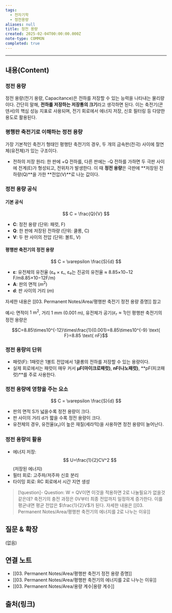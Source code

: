 ```yaml
---
tags:
  - 전자기학
  - 정전용량
aliases: null
title: 정전 용량
created: 2025-02-04T00:00:00.000Z
note-type: COMMON
completed: true
---
```


---

## 내용(Content)

### 정전 용량

정전 용량(전기 용량, Capacitance)은 전하를 저장할 수 있는 능력을 나타내는 물리량이다. 간단히 말해, **전하를 저장하는 저장통의 크기**라고 생각하면 된다. 이는 축전기(콘덴서)의 핵심 성능 지표로 사용되며, 전기 회로에서 에너지 저장, 신호 필터링 등 다양한 용도로 활용된다.

### 평행판 축전기로 이해하는 정전 용량

가장 기본적인 축전기 형태인 평행탄 축전기의 경우, 두 개의 금속판(전극) 사이에 절연체(유전체)가 있는 구조이다. 

- 전하의 저장 원리:
  한 판에 +Q 전하를, 다른 판에는 -Q 전하를 가하면 두 극판 사이에 전계(E)가 형성되고, 전위차가 발생한다. 이 때 **정전 용량**은 극판에 **저장된 전하량(Q)**을 가한 **전압(V)**로 나눈 값이다.


### 정전 용량 공식

#### 기본 공식

$$
C = \frac{Q}{V}
$$

- **C**: 정전 용량 (단위: 패럿, F)
- **Q**: 한 판에 저장된 전하량 (단위: 쿨롱, C)
- **V**: 두 판 사이의 전압 (단위: 볼트, V)

#### 평행판 축전기의 정전 용량

$$
C = \varepsilon \frac{S}{d}
$$

- **ε**: 유전체의 유전율 (ε₀ × εᵣ, ε₀는 진공의 유전율 ≈ 8.85×10−12 F/m8.85×10−12F/m)
- **A**: 판의 면적 ($m^{2}$)
- **d**: 판 사이의 거리 ($m$)

자세한 내용은 [[03. Permanent Notes/Area/평행판 축전기 정전 용량 증명]] 참고


예시:
면적이 $1 \text{ m}^2$, 거리 $1 \text{ mm}$ ($0.001 \text{ m}$), 유전체가 공기($\varepsilon_r \approx 1$)인 평행판 축전기의 정전 용량은

$$C=8.85\times10^{-12}\times\frac{1}{0.001}=8.85\times10^{-9} \text{ F}=8.85 \text{ nF}$$

### 정전 용량의 단위

- 패럿(F): 1패럿은 1볼트 전압에서 1쿨롱의 전하를 저장할 수 있는 용량이다.
- 실제 회로에서는 패럿이 매우 커서 **μF(마이크로패럿)**, **nF(나노패럿)**, **pF(피코패럿)**를 주로 사용한다.


### 정전 용량에 영향을 주는 요소

$$
C = \varepsilon \frac{S}{d}
$$

- 판의 면적 S가 넓을수록 정전 용량이 크다.
- 판 사이의 거리 d가 짧을 수록 정전 용량이 크다.
- 유전체의 경우, 유전율($\varepsilon_{r}$)이 높은 재질(세라믹)을 사용하면 정전 용량이 늘어난다.


### 정전 용량의 활용

- 에너지 저장: $$
 U=\frac{1}{2}CV^2
$$
(저장된 에너지)
- 필터 회로: 고주파/저주파 신호 분리
- 타이밍 회로: RC 회로에서 시간 지연 생성

>[!question]- Question: W = QV이면 이것을 적용하면 2로 나눌필요가 없을것 같은데?
>축전기의 충전 과정은 0V부터 최종 전압까지 일정하게 증가한다. 이를 평균내면 평균 전압은 $\frac{1}{2}V$가 된다. 자세한 내용은 [[03. Permanent Notes/Area/평행판 축전기의 에너지를 2로 나누는 이유]]

## 질문 & 확장

(없음)

## 연결 노트

- [[03. Permanent Notes/Area/평행판 축전기 정전 용량 증명]]
- [[03. Permanent Notes/Area/평행판 축전기의 에너지를 2로 나누는 이유]]
- [[03. Permanent Notes/Area/용량 계수|용량 계수]]
## 출처(링크)





